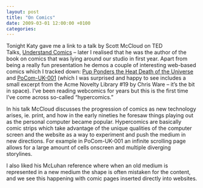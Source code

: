 ```yaml
---
layout: post
title: "On Comics"
date: 2009-03-01 12:00:00 +0100
categories: 
---
```

		
Tonight Katy gave me a link to a talk by Scott McCloud on TED Talks, [Understand Comics](https://www.ted.com/talks/scott_mccloud_on_comics) – later I realised that he was the author of the book on comics that was lying around our studio in first year. Apart from being a really fun presentation he demos a couple of interesting web-based comics which I tracked down: [Pup Ponders the Heat Death of the Universe](http://www.drewweing.com/puppages/13pup.html) and [PoCom-UK-001](http://e-merl.com/pocom.htm) (which I was surprised and happy to see includes a small excerpt from the Acme Novelty Library #19 by Chris Ware – it’s the bit in space). I’ve been reading webcomics for years but this is the first time I’ve come across so-called “hypercomics.”

In his talk McCloud discusses the progression of comics as new technology arises, ie. print, and how in the early nineties he foresaw things playing out as the personal computer became popular. Hypercomics are basically comic strips which take advantage of the unique qualities of the computer screen and the website as a way to experiment and push the medium in new directions. For example in PoCom-UK-001 an infinite scrolling page allows for a large amount of cells onscreen and multiple diverging storylines.

I also liked his McLuhan reference where when an old medium is represented in a new medium the shape is often mistaken for the content, and we see this happening with comic pages inserted directly into websites.